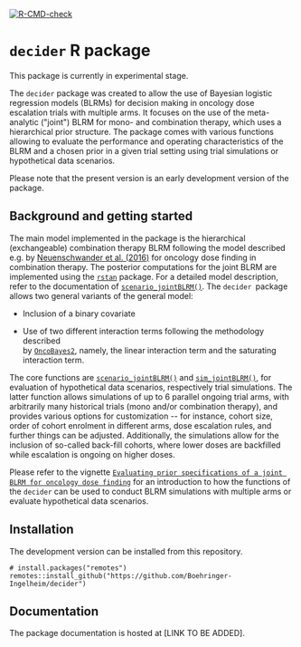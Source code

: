 <!-- badges: start -->
[![R-CMD-check](https://github.com/lschroeter/decider/workflows/R-CMD-check/badge.svg)](https://github.com/lschroeter/decider/actions)
<!-- badges: end -->
# `decider` R package
This package is currently in experimental stage.

The `decider` package was created to allow the use of Bayesian logistic 
regression models (BLRMs) for decision making in oncology dose escalation trials 
with multiple arms. It focuses on the use of the meta-analytic ("joint") BLRM 
for mono- and combination therapy, which uses a hierarchical prior structure. 
The package comes with various functions allowing to evaluate the performance 
and operating characteristics of the BLRM and a chosen prior in a given trial
setting using trial simulations or hypothetical data scenarios.

Please note that the present version is an early development version of the 
package.

## Background and getting started

The main model implemented in the package is the hierarchical (exchangeable) 
combination therapy BLRM following the model described e.g. by 
[Neuenschwander et al. (2016)](https://doi.org/10.1080/19466315.2016.1174149)
for oncology dose finding in combination therapy. The posterior computations for
the joint BLRM are implemented using the [`rstan`](https://mc-stan.org/) 
package. For a detailed model description, refer to the documentation of 
[`scenario_jointBLRM()`](../reference/scenario_jointBLRM.html). The `decider `package
allows two general variants of the general model:

* Inclusion of a binary covariate

* Use of two different interaction terms following the methodology described  
by [`OncoBayes2`](https://CRAN.R-project.org/package=OncoBayes2), namely, 
the linear interaction term and the saturating interaction term.

The core functions are 
[`scenario_jointBLRM()`](../docs/reference/scenario_jointBLRM.html) and 
[`sim_jointBLRM()`](../docs/reference/sim_jointBLRM.html), for evaluation of 
hypothetical data scenarios, respectively trial simulations. The latter function
allows simulations of up to 6 parallel ongoing trial arms, with arbitrarily many
historical trials (mono and/or combination therapy), and provides various 
options for customization -- for instance, cohort size, order of cohort 
enrolment in different arms, dose escalation rules, and further things can be 
adjusted. Additionally, the simulations allow for the inclusion of so-called 
back-fill cohorts, where lower doses are backfilled while escalation is ongoing 
on higher doses.

Please refer to the vignette 
[`Evaluating prior specifications of a joint BLRM for oncology dose finding`](../docs/articles/intro_jointBLRM.html)
for an introduction to how the functions of the `decider` can be used to conduct
BLRM simulations with multiple arms or evaluate hypothetical data scenarios.

## Installation


The development version can be installed from this repository.

```{r}
# install.packages("remotes")
remotes::install_github("https://github.com/Boehringer-Ingelheim/decider")
```

## Documentation

The package documentation is hosted at [LINK TO BE ADDED].

